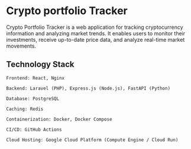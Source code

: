 # Crypto portfolio Tracker
Crypto Portfolio Tracker is a web application for tracking cryptocurrency information and analyzing market trends. It enables users to monitor their investments, receive up-to-date price data, and analyze real-time market movements.

## Technology Stack

    Frontend: React, Nginx

    Backend: Laravel (PHP), Express.js (Node.js), FastAPI (Python)

    Database: PostgreSQL

    Caching: Redis

    Containerization: Docker, Docker Compose

    CI/CD: GitHub Actions

    Cloud Hosting: Google Cloud Platform (Compute Engine / Cloud Run)
